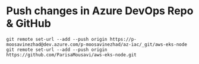 # Push changes in Azure DevOps Repo & GitHub
```
git remote set-url --add --push origin https://p-moosavinezhad@dev.azure.com/p-moosavinezhad/az-iac/_git/aws-eks-node
git remote set-url --add --push origin https://github.com/ParisaMousavi/aws-eks-node.git
```

